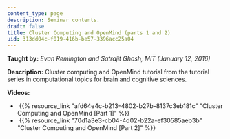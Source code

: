 ```yaml
---
content_type: page
description: Seminar contents.
draft: false
title: Cluster Computing and OpenMind (parts 1 and 2)
uid: 313dd04c-f019-416b-be57-3396acc25a04
---
```

**Taught by:** *Evan Remington and Satrajit Ghosh, MIT (January 12, 2016)*

**Description:** Cluster computing and OpenMind tutorial from the tutorial series in computational topics for brain and cognitive sciences.

**Videos:**

-  {{% resource_link "afd64e4c-b213-4802-b27b-8137c3eb181c" "Cluster Computing and OpenMind [Part 1]" %}}
-  {{% resource_link "70d1a3e3-cb04-4d02-b22a-ef30585aeb3b" "Cluster Computing and OpenMind [Part 2]" %}}